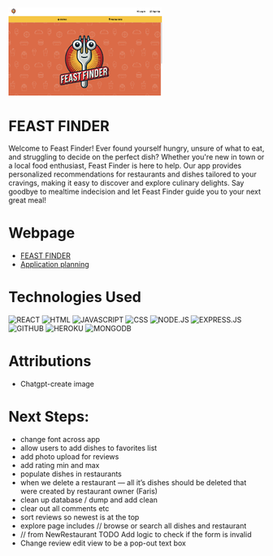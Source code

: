 
<img src = './src/assets/branding/landing.png' alt = 'Home page' width = 60%>

# FEAST FINDER
Welcome to Feast Finder! Ever found yourself hungry, unsure of what to eat, and struggling to decide on the perfect dish? Whether you're new in town or a local food enthusiast, Feast Finder is here to help. Our app provides personalized recommendations for restaurants and dishes tailored to your cravings, making it easy to discover and explore culinary delights. Say goodbye to mealtime indecision and let Feast Finder guide you to your next great meal!


# Webpage 
* [FEAST FINDER](URL)
* [Application planning](https://trello.com/b/9LWlJaLO/feast-finder)

# Technologies Used
![REACT](https://img.shields.io/badge/React-20232A?style=for-the-badge&logo=react&logoColor=61DAFB)
![HTML](https://img.shields.io/badge/HTML-239120?style=for-the-badge&logo=html5&logoColor=white)
![JAVASCRIPT](https://img.shields.io/badge/JavaScript-F7DF1E?style=for-the-badge&logo=javascript&logoColor=black)
![CSS](https://img.shields.io/badge/CSS-239120?&style=for-the-badge&logo=css3&logoColor=white) 
![NODE.JS](https://img.shields.io/badge/Node.js-43853D?style=for-the-badge&logo=node.js&logoColor=white)
![EXPRESS.JS](https://img.shields.io/badge/Express.js-404D59?style=for-the-badge)
![GITHUB](https://img.shields.io/badge/GitHub-100000?style=for-the-badge&logo=github&logoColor=white)
![HEROKU](https://img.shields.io/badge/Heroku-430098?style=for-the-badge&logo=heroku&logoColor=white)
![MONGODB](https://img.shields.io/badge/MongoDB-4EA94B?style=for-the-badge&logo=mongodb&logoColor=white)

# Attributions
* Chatgpt-create image


# Next Steps:
* change font across app
* allow users to add dishes to favorites list
* add photo upload for reviews
* add rating min and max
* populate dishes in restaurants
* when we delete a restaurant — all it’s dishes should be deleted that were created by restaurant owner (Faris)
* clean up database / dump and add clean
* clear out all comments etc
* sort reviews so newest is at the top
* explore page includes // browse or search all dishes and restaurant
* // from NewRestaurant TODO Add logic to check if the form is invalid
* Change review edit view to be a pop-out text box